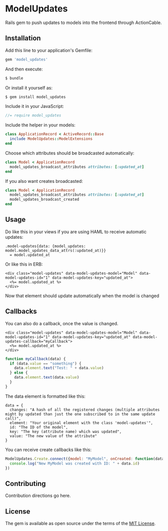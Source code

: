 # ModelUpdates

Rails gem to push updates to models into the frontend through ActionCable.


## Installation
Add this line to your application's Gemfile:

```ruby
gem 'model_updates'
```

And then execute:
```bash
$ bundle
```

Or install it yourself as:
```bash
$ gem install model_updates
```

Include it in your JavaScript:

```javascript
//= require model_updates
```

Include the helper in your models:

```ruby
class ApplicationRecord < ActiveRecord::Base
  include ModelUpdates::ModelExtensions
end
```

Choose which attributes should be broadcasted automatically:

```ruby
class Model < ApplicationRecord
  model_updates_broadcast_attributes attributes: [:updated_at]
end
```

If you also want creates broadcasted:
```ruby
class Model < ApplicationRecord
  model_updates_broadcast_attributes attributes: [:updated_at]
  model_updates_broadcast_created
end
```

## Usage


Do like this in your views if you are using HAML to receive automatic updates:

```haml
.model-updates{data: {model_updates: model.model_updates_data_attrs(:updated_at)}}
  = model.updated_at
```

Or like this in ERB:

```erb
<div class="model-updates" data-model-updates-model="Model" data-model-updates-id="1" data-model-updates-key="updated_at">
  <%= model.updated_at %>
</div>
```

Now that element should update automatically when the model is changed

## Callbacks

You can also do a callback, once the value is changed.

```erb
<div class="model-updates" data-model-updates-model="Model" data-model-updates-id="1" data-model-updates-key="updated_at" data-model-updates-callback="myCallback">
  <%= model.updated_at %>
</div>
```

```js
function myCallback(data) {
  if (data.value == "something") {
    data.element.text("Test: " + data.value)
  } else {
    data.element.text(data.value)
  }
}
```

The data element is formatted like this:
```
data = {
  changes: "A hash of all the registered changes (multiple attributes might by updated than just the one subscribed to in the same update call)",
  element: "Your original element with the class 'model-updates'",
  id: "The ID of the model",
  key: "The key (attribute name) which was updated",
  value: "The new value of the attribute"
}
```

You can receive create callbacks like this:

```js
ModelUpdates.Create.connect({model: "MyModel", onCreated: function(data) {
  console.log("New MyModel was created with ID: " + data.id)
})
```

## Contributing

Contribution directions go here.


## License

The gem is available as open source under the terms of the [MIT License](http://opensource.org/licenses/MIT).
